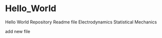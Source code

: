 # Hello_World
Hello World Repository
Readme file
Electrodynamics
Statistical Mechanics



add new file
